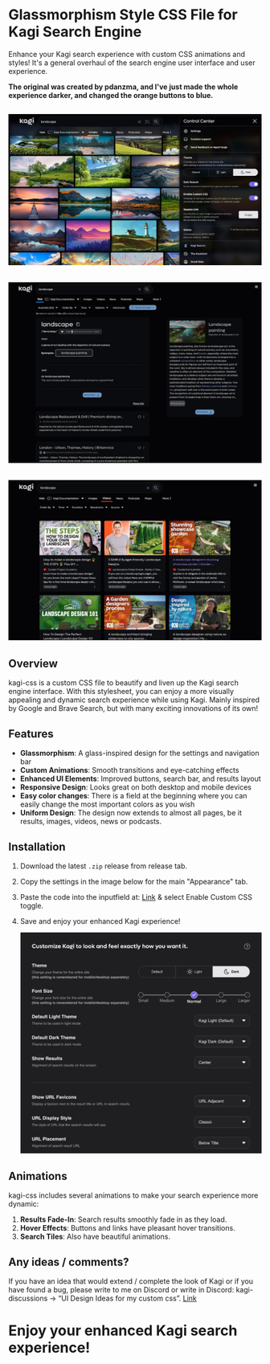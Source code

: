 # Glassmorphism Style CSS File for Kagi Search Engine

Enhance your Kagi search experience with custom CSS animations and styles! It's a general overhaul of the search engine user interface and user experience.

**The original was created by pdanzma, and I've just made the whole experience darker, and changed the orange buttons to blue.**

![Image Search](images/images.jpg)
---
![Search](images/search.jpg)
---
![Video Search](images/videos.jpg)
---


## Overview

kagi-css is a custom CSS file to beautify and liven up the Kagi search engine interface. With this stylesheet, you can enjoy a more visually appealing and dynamic search experience while using Kagi. Mainly inspired by Google and Brave Search, but with many exciting innovations of its own!

## Features

- **Glassmorphism**: A glass-inspired design for the settings and navigation bar
- **Custom Animations**: Smooth transitions and eye-catching effects
- **Enhanced UI Elements**: Improved buttons, search bar, and results layout
- **Responsive Design**: Looks great on both desktop and mobile devices
- **Easy color changes**: There is a field at the beginning where you can easily change the most important colors as you wish
- **Uniform Design**: The design now extends to almost all pages, be it results, images, videos, news or podcasts.


## Installation

1. Download the latest `.zip` release from release tab.
2. Copy the settings in the image below for the main "Appearance" tab.
3. Paste the code into the inputfield at: [Link](https://kagi.com/settings?p=custom_css) & select Enable Custom CSS toggle.
4. Save and enjoy your enhanced Kagi experience!

   ![Appearance Settings](images/settings.jpg)


## Animations

kagi-css includes several animations to make your search experience more dynamic:

1. **Results Fade-In**: Search results smoothly fade in as they load.
2. **Hover Effects**: Buttons and links have pleasant hover transitions.
3. **Search Tiles**: Also have beautiful animations.

## Any ideas / comments?

If you have an idea that would extend / complete the look of Kagi or if you have found a bug, please write to me on Discord or write in Discord: kagi-discussions -> “UI Design Ideas for my custom css”. [Link](https://discord.com/channels/1256077108111868035/1265596713083732060)

# Enjoy your enhanced Kagi search experience!
